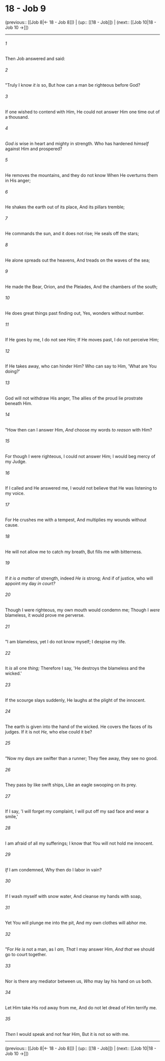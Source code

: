 # 18 - Job 9

(previous:: [[Job 8|← 18 - Job 8]]) | (up:: [[18 - Job]]) | (next:: [[Job 10|18 - Job 10 →]])

***


###### 1 
Then Job answered and said: 

###### 2 
"Truly I know _it is_ so, But how can a man be righteous before God? 

###### 3 
If one wished to contend with Him, He could not answer Him one time out of a thousand. 

###### 4 
_God is_ wise in heart and mighty in strength. Who has hardened _himself_ against Him and prospered? 

###### 5 
He removes the mountains, and they do not know When He overturns them in His anger; 

###### 6 
He shakes the earth out of its place, And its pillars tremble; 

###### 7 
He commands the sun, and it does not rise; He seals off the stars; 

###### 8 
He alone spreads out the heavens, And treads on the waves of the sea; 

###### 9 
He made the Bear, Orion, and the Pleiades, And the chambers of the south; 

###### 10 
He does great things past finding out, Yes, wonders without number. 

###### 11 
If He goes by me, I do not see _Him;_ If He moves past, I do not perceive Him; 

###### 12 
If He takes away, who can hinder Him? Who can say to Him, 'What are You doing?' 

###### 13 
God will not withdraw His anger, The allies of the proud lie prostrate beneath Him. 

###### 14 
"How then can I answer Him, _And_ choose my words _to reason_ with Him? 

###### 15 
For though I were righteous, I could not answer Him; I would beg mercy of my Judge. 

###### 16 
If I called and He answered me, I would not believe that He was listening to my voice. 

###### 17 
For He crushes me with a tempest, And multiplies my wounds without cause. 

###### 18 
He will not allow me to catch my breath, But fills me with bitterness. 

###### 19 
If _it is a matter_ of strength, indeed _He is_ strong; And if of justice, who will appoint my day _in court?_ 

###### 20 
Though I were righteous, my own mouth would condemn me; Though I _were_ blameless, it would prove me perverse. 

###### 21 
"I am blameless, yet I do not know myself; I despise my life. 

###### 22 
It _is_ all one _thing;_ Therefore I say, 'He destroys the blameless and the wicked.' 

###### 23 
If the scourge slays suddenly, He laughs at the plight of the innocent. 

###### 24 
The earth is given into the hand of the wicked. He covers the faces of its judges. If it is not _He,_ who else could it be? 

###### 25 
"Now my days are swifter than a runner; They flee away, they see no good. 

###### 26 
They pass by like swift ships, Like an eagle swooping on its prey. 

###### 27 
If I say, 'I will forget my complaint, I will put off my sad face and wear a smile,' 

###### 28 
I am afraid of all my sufferings; I know that You will not hold me innocent. 

###### 29 
_If_ I am condemned, Why then do I labor in vain? 

###### 30 
If I wash myself with snow water, And cleanse my hands with soap, 

###### 31 
Yet You will plunge me into the pit, And my own clothes will abhor me. 

###### 32 
"For _He is_ not a man, as I _am,_ _That_ I may answer Him, _And that_ we should go to court together. 

###### 33 
Nor is there any mediator between us, _Who_ may lay his hand on us both. 

###### 34 
Let Him take His rod away from me, And do not let dread of Him terrify me. 

###### 35 
_Then_ I would speak and not fear Him, But it is not so with me.

***

(previous:: [[Job 8|← 18 - Job 8]]) | (up:: [[18 - Job]]) | (next:: [[Job 10|18 - Job 10 →]])
